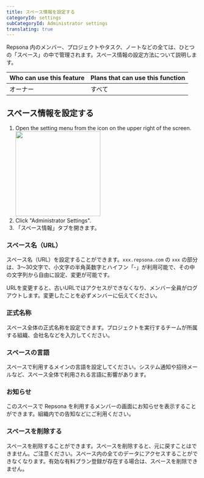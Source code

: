```yaml
---
title: スペース情報を設定する
categoryId: settings
subCategoryId: Administrator settings
translating: true
---
```


Repsona 内のメンバー、プロジェクトやタスク、ノートなどの全ては、ひとつの「スペース」の中で管理されます。スペース情報の設定方法について説明します。

|Who can use this feature|Plans that can use this function|
|---|---|
|オーナー|すべて|

## スペース情報を設定する

1. Open the setting menu from the icon on the upper right of the screen.<br><img src="/images/help/menu-button.png" width="222">
2. Click "Administrator Settings".
3. 「スペース情報」タブを開きます。

### スペース名（URL）

スペース名（URL）を設定することができます。`xxx.repsona.com` の `xxx` の部分は、3〜30文字で、小文字の半角英数字とハイフン「-」が利用可能で、その中の文字列から自由に設定、変更が可能です。

URLを変更すると、古いURLではアクセスができなくなり、メンバー全員がログアウトします。変更したことを必ずメンバーに伝えてください。

### 正式名称

スペース全体の正式名称を設定できます。プロジェクトを実行するチームが所属する組織、会社名などを入力してください。

### スペースの言語

スペースで利用するメインの言語を設定してください。システム通知や招待メールなど、スペース全体で利用される言語に影響があります。

### お知らせ

このスペースで Repsona を利用するメンバーの画面にお知らせを表示することができます。組織内での告知などにご利用ください。

### スペースを削除する

スペースを削除することができます。スペースを削除すると、元に戻すことはできません。ご注意ください。スペース内の全てのデータにアクセスすることができなくなります。有効な有料プラン登録が存在する場合は、スペースを削除できません。
